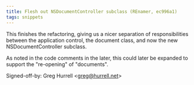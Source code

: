 ```yaml
---
title: Flesh out NSDocumentController subclass (REnamer, ec996a1)
tags: snippets
---
```


This finishes the refactoring, giving us a nicer separation of responsibilities between the application control, the document class, and now the new NSDocumentController subclass.

As noted in the code comments in the later, this could later be expanded to support the "re-opening" of "documents".

Signed-off-by: Greg Hurrell &lt;greg@hurrell.net&gt;

